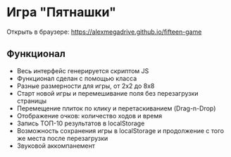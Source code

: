 # Игра "Пятнашки"

Открыть в браузере: https://alexmegadrive.github.io/fifteen-game

## Функционал

+ Весь интерфейс генерируется скриптом JS
+ Функционал сделан с помощью класса
+ Разные размерности для игры, от 2x2 до 8x8 
+ Старт новой игры и перемешивание поля без перезагрузки страницы
+ Перемещение плиток по клику и перетаскиванием (Drag-n-Drop)
+ Отображение очков: количество ходов и время
+ Запись ТОП-10 результатов в localStorage
+ Возможность сохранения игры в localStorage и продолжение с того же места после перезагрузки
+ Звуковой аккомпанемент

